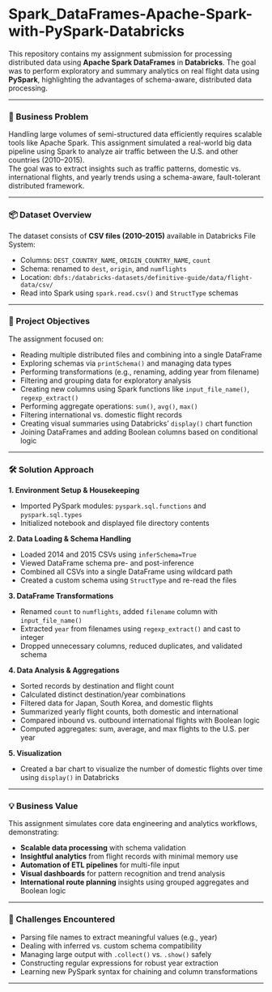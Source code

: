 # Spark_DataFrames-Apache-Spark-with-PySpark-Databricks

This repository contains my assignment submission for processing distributed data using  **Apache Spark DataFrames** in **Databricks**. The goal was to perform exploratory and summary analytics on real flight data using **PySpark**, highlighting the advantages of schema-aware, distributed data processing.

---

### 🧩 Business Problem

Handling large volumes of semi-structured data efficiently requires scalable tools like Apache Spark. This assignment simulated a real-world big data pipeline using Spark to analyze air traffic between the U.S. and other countries (2010–2015).  
The goal was to extract insights such as traffic patterns, domestic vs. international flights, and yearly trends using a schema-aware, fault-tolerant distributed framework.

---

### 📦 Dataset Overview

The dataset consists of **CSV files (2010–2015)** available in Databricks File System:

- Columns: `DEST_COUNTRY_NAME`, `ORIGIN_COUNTRY_NAME`, `count`
- Schema: renamed to `dest`, `origin`, and `numflights`
- Location: `dbfs:/databricks-datasets/definitive-guide/data/flight-data/csv/`
- Read into Spark using `spark.read.csv()` and `StructType` schemas

---

### 🎯 Project Objectives

The assignment focused on:

- Reading multiple distributed files and combining into a single DataFrame
- Exploring schemas via `printSchema()` and managing data types
- Performing transformations (e.g., renaming, adding year from filename)
- Filtering and grouping data for exploratory analysis
- Creating new columns using Spark functions like `input_file_name()`, `regexp_extract()`
- Performing aggregate operations: `sum()`, `avg()`, `max()`
- Filtering international vs. domestic flight records
- Creating visual summaries using Databricks’ `display()` chart function
- Joining DataFrames and adding Boolean columns based on conditional logic

---

### 🛠️ Solution Approach

**1. Environment Setup & Housekeeping**
- Imported PySpark modules: `pyspark.sql.functions` and `pyspark.sql.types`
- Initialized notebook and displayed file directory contents

**2. Data Loading & Schema Handling**
- Loaded 2014 and 2015 CSVs using `inferSchema=True`
- Viewed DataFrame schema pre- and post-inference
- Combined all CSVs into a single DataFrame using wildcard path
- Created a custom schema using `StructType` and re-read the files

**3. DataFrame Transformations**
- Renamed `count` to `numflights`, added `filename` column with `input_file_name()`
- Extracted `year` from filenames using `regexp_extract()` and cast to integer
- Dropped unnecessary columns, reduced duplicates, and validated schema

**4. Data Analysis & Aggregations**
- Sorted records by destination and flight count
- Calculated distinct destination/year combinations
- Filtered data for Japan, South Korea, and domestic flights
- Summarized yearly flight counts, both domestic and international
- Compared inbound vs. outbound international flights with Boolean logic
- Computed aggregates: sum, average, and max flights to the U.S. per year

**5. Visualization**
- Created a bar chart to visualize the number of domestic flights over time using `display()` in Databricks

---

### 💡 Business Value

This assignment simulates core data engineering and analytics workflows, demonstrating:

- **Scalable data processing** with schema validation
- **Insightful analytics** from flight records with minimal memory use
- **Automation of ETL pipelines** for multi-file input
- **Visual dashboards** for pattern recognition and trend analysis
- **International route planning** insights using grouped aggregates and Boolean logic

---

### 🚧 Challenges Encountered

- Parsing file names to extract meaningful values (e.g., year)
- Dealing with inferred vs. custom schema compatibility
- Managing large output with `.collect()` vs. `.show()` safely
- Constructing regular expressions for robust year extraction
- Learning new PySpark syntax for chaining and column transformations

---
